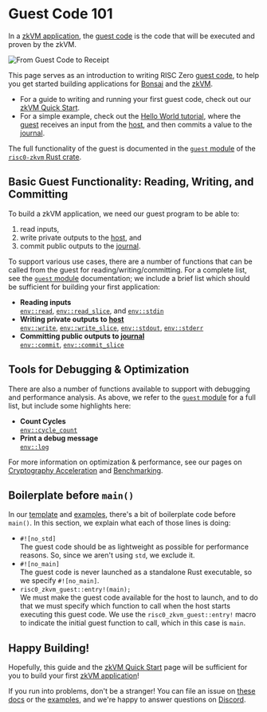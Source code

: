 # Guest Code 101

In a [zkVM application][zkVM], the [guest code] is the code that will be
executed and proven by the zkVM.

![From Guest Code to Receipt][from-rust-to-receipt]

This page serves as an introduction to writing RISC Zero [guest code], to help
you get started building applications for [Bonsai] and the [zkVM].

- For a guide to writing and running your first guest code, check out our [zkVM
  Quick Start][quickstart].
- For a simple example, check out the [Hello World tutorial][hello-world], where
  the [guest] receives an input from the [host], and then commits a value to
  the [journal].

The full functionality of the guest is documented in the [`guest`
module][risc0-zkvm-guest] of the [`risc0-zkvm` Rust crate][risc0-zkvm].

## Basic Guest Functionality: Reading, Writing, and Committing

To build a zkVM application, we need our guest program to be able to:

1. read inputs,
2. write private outputs to the [host], and
3. commit public outputs to the [journal].

To support various use cases, there are a number of functions that can be called
from the guest for reading/writing/committing. For a complete list, see the
[`guest` module][risc0-zkvm-guest] documentation; we include a brief list which
should be sufficient for building your first application:

- **Reading inputs** <br />
  [`env::read`], [`env::read_slice`], and [`env::stdin`]
- **Writing private outputs to [host]**<br />
  [`env::write`], [`env::write_slice`], [`env::stdout`], [`env::stderr`]
- **Committing public outputs to [journal]**<br />
  [`env::commit`], [`env::commit_slice`]

## Tools for Debugging & Optimization

There are also a number of functions available to support with debugging and
performance analysis. As above, we refer to the [`guest` module][risc0-zkvm-guest] for a full
list, but include some highlights here:

- **Count Cycles** <br />
  [`env::cycle_count`]
- **Print a debug message**<br />
  [`env::log`]

For more information on optimization & performance, see our pages on
[Cryptography Acceleration][acceleration] and [Benchmarking][benchmarks].

## Boilerplate before `main()`

In our [template] and [examples], there's a bit of boilerplate code before
`main()`. In this section, we explain what each of those lines is doing:

- `#![no_std]` <br />
  The guest code should be as lightweight as possible for performance reasons.
  So, since we aren't using `std`, we exclude it.
- `#![no_main]` <br />
  The guest code is never launched as a standalone Rust executable, so we
  specify `#![no_main]`.
- `risc0_zkvm_guest::entry!(main);` <br />
  We must make the guest code available for the host to launch, and to do that
  we must specify which function to call when the host starts executing this
  guest code. We use the `risc0_zkvm_guest::entry!` macro to indicate the
  initial guest function to call, which in this case is `main`.

## Happy Building!

Hopefully, this guide and the [zkVM Quick Start][quickstart] page will be
sufficient for you to build your first [zkVM application][zkVM]!

If you run into problems, don't be a stranger! You can file an issue on [these docs] or the [examples], and we're happy to answer questions on [Discord].

[`env::commit_slice`]: https://docs.rs/risc0-zkvm/*/risc0_zkvm/guest/env/fn.commit_slice.html
[`env::commit`]: https://docs.rs/risc0-zkvm/*/risc0_zkvm/guest/env/fn.commit.html
[`env::cycle_count`]: https://docs.rs/risc0-zkvm/*/risc0_zkvm/guest/env/fn.cycle_count.html
[`env::log`]: https://docs.rs/risc0-zkvm/*/risc0_zkvm/guest/env/fn.log.html
[`env::read_slice`]: https://docs.rs/risc0-zkvm/*/risc0_zkvm/guest/env/fn.read_slice.html
[`env::read`]: https://docs.rs/risc0-zkvm/*/risc0_zkvm/guest/env/fn.read.html
[`env::stderr`]: https://docs.rs/risc0-zkvm/*/risc0_zkvm/guest/env/fn.stderr.html
[`env::stdin`]: https://docs.rs/risc0-zkvm/*/risc0_zkvm/guest/env/fn.stdin.html
[`env::stdout`]: https://docs.rs/risc0-zkvm/*/risc0_zkvm/guest/env/fn.stdout.html
[`env::write_slice`]: https://docs.rs/risc0-zkvm/*/risc0_zkvm/guest/env/fn.write_slice.html
[`env::write`]: https://docs.rs/risc0-zkvm/*/risc0_zkvm/guest/env/fn.write.html
[acceleration]: ./acceleration.md
[benchmarks]: ./benchmarks.md
[Bonsai]: ../generating-proofs/remote-proving.md
[Discord]: https://discord.gg/risczero
[examples]: ./examples.md
[from-rust-to-receipt]: /diagrams/from-rust-to-receipt.png
[guest]: /terminology#guest
[guest code]: /terminology#guest
[hello-world]: ./tutorials/hello-world.md
[host]: /terminology#host
[journal]: /terminology#journal
[quickstart]: ./quickstart.md
[risc0-zkvm]: https://docs.rs/risc0-zkvm
[risc0-zkvm-guest]: https://docs.rs/risc0-zkvm/*/risc0_zkvm/guest
[template]: https://github.com/risc0/risc0/tree/main/risc0/cargo-risczero/templates/rust-starter
[these docs]: https://github.com/risc0/risc0/issues/new/choose
[zkVM]: ./zkvm-overview.md
